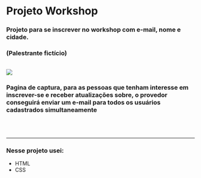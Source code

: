 # Projeto Workshop 
### Projeto para se inscrever no workshop com e-mail, nome e cidade.
### <b>(Palestrante fictício)</b>

<br>

<img src="./readme-file/">

<br>

### <b>Pagina de captura</b>, para as pessoas que tenham interesse em inscrever-se e receber atualizações sobre, o provedor conseguirá enviar um e-mail para todos os usuários cadastrados simultaneamente
<br> 


<br>

---
### Nesse projeto usei:
- HTML
- CSS

